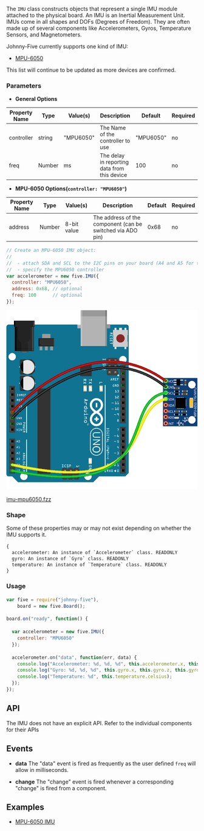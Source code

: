 The `IMU` class constructs objects that represent a single IMU module attached to the physical board.  An IMU is an Inertial Measurement Unit.  IMUs come in all shapes and DOFs (Degrees of Freedom).  They are often made up of several components like Accelerometers, Gyros, Temperature Sensors, and Magnetometers.

Johnny-Five currently supports one kind of IMU:

- [MPU-6050](http://www.invensense.com/mems/gyro/mpu6050.html)

This list will continue to be updated as more devices are confirmed.

### Parameters

- **General Options**
<table>
  <thead>
    <tr>
      <th>Property Name</th>
      <th>Type</th>
      <th>Value(s)</th>
      <th>Description</th>
      <th>Default</th>
      <th>Required</th>
    </tr>
  </thead>
  <tbody>
    <tr>
      <td>controller</td>
      <td>string</td>
      <td>"MPU6050"</td>
      <td>The Name of the controller to use</td>
      <td>"MPU6050"</td>
      <td>no</td>
    </tr>
    <tr>
      <td>freq</td>
      <td>Number</td>
      <td>ms</td>
      <td>The delay in reporting data from this device</td>
      <td>100</td>
      <td>no</td>
    </tr>
  </tbody>
</table>

- **MPU-6050 Options(`controller: "MPU6050"`)** 
<table>
  <thead>
    <tr>
      <th>Property Name</th>
      <th>Type</th>
      <th>Value(s)</th>
      <th>Description</th>
      <th>Default</th>
      <th>Required</th>
    </tr>
  </thead>
  <tbody>
    <tr>
      <td>address</td>
      <td>Number</td>
      <td>8-bit value</td>
      <td>The address of the component (can be switched via ADO pin)</td>
      <td>0x68</td>
      <td>no</td>
    </tr>
  </tbody>
</table>

```js
// Create an MPU-6050 IMU object:
//
//  - attach SDA and SCL to the I2C pins on your board (A4 and A5 for the Uno)
//  - specify the MPU6050 controller
var accelerometer = new five.IMU({
  controller: "MPU6050",
  address: 0x68, // optional
  freq: 100      // optional
});
```

![imu-mpu6050.png](https://raw.githubusercontent.com/rwaldron/johnny-five/master/docs/breadboard/imu-mpu6050.png)   

[imu-mpu6050.fzz](https://github.com/rwaldron/johnny-five/blob/master/docs/breadboard/imu-mpu6050.fzz)

### Shape 
Some of these properties may or may not exist depending on whether the IMU supports it.

```
{ 
  accelerometer: An instance of `Accelerometer` class. READONLY
  gyro: An instance of `Gyro` class. READONLY
  temperature: An instance of `Temperature` class. READONLY
}
```



### Usage
```js
var five = require("johnny-five"), 
    board = new five.Board();

board.on("ready", function() {

  var accelerometer = new five.IMU({
    controller: "MPU6050"
  });

  accelerometer.on("data", function(err, data) {
    console.log("Accelerometer: %d, %d, %d", this.accelerometer.x, this.accelerometer.z, this.accelerometer.z);
    console.log("Gyro: %d, %d, %d", this.gyro.x, this.gyro.z, this.gyro.z);
    console.log("Temperature: %d", this.temperature.celsius);
  });
});
```

## API
The IMU does not have an explicit API.  Refer to the individual components for their APIs

## Events

- **data** The "data" event is fired as frequently as the user defined `freq` will allow in milliseconds.

- **change** The "change" event is fired whenever a corresponding "change" is fired from a component.

## Examples

- [MPU-6050 IMU](https://github.com/rwaldron/johnny-five/blob/master/docs/imu-mpu6050.md)
